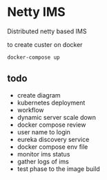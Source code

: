 # Netty IMS

Distributed netty based IMS

to create custer on docker

```shell
docker-compose up
```

## todo

- create diagram
- kubernetes deployment
- workflow
- dynamic server scale down
- docker compose review
- user name to login
- eureka discovery service
- docker compose env file
- monitor ims status
- gather logs of ims
- test phase to the image build